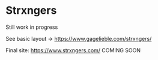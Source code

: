 # Strxngers

Still work in progress

See basic layout -> https://www.gagelieble.com/strxngers/

Final site: https://www.strxngers.com/ COMING SOON
